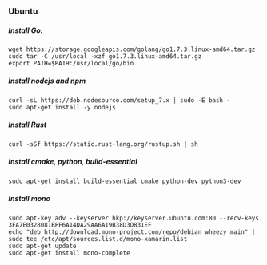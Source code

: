 
### Ubuntu

##### Install Go:
```
wget https://storage.googleapis.com/golang/go1.7.3.linux-amd64.tar.gz
sudo tar -C /usr/local -xzf go1.7.3.linux-amd64.tar.gz
export PATH=$PATH:/usr/local/go/bin
```

##### Install nodejs and npm
```
curl -sL https://deb.nodesource.com/setup_7.x | sudo -E bash -
sudo apt-get install -y nodejs
```

##### Install Rust
```
curl -sSf https://static.rust-lang.org/rustup.sh | sh
```

##### Install cmake, python, build-essential
```
sudo apt-get install build-essential cmake python-dev python3-dev
```

##### Install mono
```
sudo apt-key adv --keyserver hkp://keyserver.ubuntu.com:80 --recv-keys 3FA7E0328081BFF6A14DA29AA6A19B38D3D831EF
echo "deb http://download.mono-project.com/repo/debian wheezy main" | sudo tee /etc/apt/sources.list.d/mono-xamarin.list
sudo apt-get update
sudo apt-get install mono-complete
```

